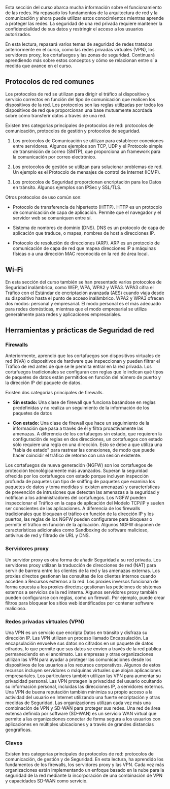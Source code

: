
Esta sección del curso abarca mucha información sobre el funcionamiento de las redes. Ha repasado los fundamentos de la arquitectura de red y la comunicación y ahora puede utilizar estos conocimientos mientras aprende a proteger las redes. La seguridad de una red privada requiere mantener la confidencialidad de sus datos y restringir el acceso a los usuarios autorizados.

En esta lectura, repasará varios temas de seguridad de redes tratados anteriormente en el curso, como las redes privadas virtuales (VPN), los servidores proxy, los cortafuegos y las zonas de seguridad. Continuará aprendiendo más sobre estos conceptos y cómo se relacionan entre sí a medida que avance en el curso.

## **Protocolos de red comunes**

Los protocolos de red se utilizan para dirigir el tráfico al dispositivo y servicio correctos en función del tipo de comunicación que realicen los dispositivos de la red. Los protocolos son las reglas utilizadas por todos los dispositivos de red que proporcionan una base mutuamente acordada sobre cómo transferir datos a través de una red.

Existen tres categorías principales de protocolos de red: protocolos de comunicación, protocolos de gestión y protocolos de seguridad.

1. Los protocolos de Comunicación se utilizan para establecer conexiones entre servidores. Algunos ejemplos son TCP, UDP y el Protocolo simple de transmisión de correo (SMTP), que proporciona un framework para la comunicación por correo electrónico.
    
2. Los protocolos de gestión se utilizan para solucionar problemas de red. Un ejemplo es el Protocolo de mensajes de control de Internet (ICMP).
    
3. Los protocolos de Seguridad proporcionan encriptación para los Datos en tránsito. Algunos ejemplos son IPSec y SSL/TLS.
    

Otros protocolos de uso común son:

- Protocolo de transferencia de hipertexto (HTTP). HTTP es un protocolo de comunicación de capa de aplicación. Permite que el navegador y el servidor web se comuniquen entre sí.
    
- Sistema de nombres de dominio (DNS). DNS es un protocolo de capa de aplicación que traduce, o mapea, nombres de host a direcciones IP.
    
- Protocolo de resolución de direcciones (ARP). ARP es un protocolo de comunicación de capa de red que mapea direcciones IP a máquinas físicas o a una dirección MAC reconocida en la red de área local.
    

## **Wi-Fi**

En esta sección del curso también se han presentado varios protocolos de Seguridad inalámbrica, como WEP, WPA, WPA2 y WPA3. WPA3 cifra el Tráfico con el Estándar de encriptación avanzada (AES) cuando viaja desde su dispositivo hasta el punto de acceso inalámbrico. WPA2 y WPA3 ofrecen dos modos: personal y empresarial. El modo personal es el más adecuado para redes domésticas, mientras que el modo empresarial se utiliza generalmente para redes y aplicaciones empresariales.

## **Herramientas y prácticas de Seguridad de red**

### **Firewalls**

Anteriormente, aprendió que los cortafuegos son dispositivos virtuales de red (NVA) o dispositivos de hardware que inspeccionan y pueden filtrar el Tráfico de red antes de que se le permita entrar en la red privada. Los cortafuegos tradicionales se configuran con reglas que le indican qué tipos de paquetes de datos están permitidos en función del número de puerto y la dirección IP del paquete de datos.

Existen dos categorías principales de firewalls.

- **Sin estado:** Una clase de firewall que funciona basándose en reglas predefinidas y no realiza un seguimiento de la información de los paquetes de datos
    
- **Con estado:** Una clase de firewall que hace un seguimiento de la información que pasa a través de él y filtra proactivamente las amenazas. A diferencia de los cortafuegos sin estado, que requieren la configuración de reglas en dos direcciones, un cortafuegos con estado sólo requiere una regla en una dirección. Esto se debe a que utiliza una "tabla de estado" para rastrear las conexiones, de modo que puede hacer coincidir el tráfico de retorno con una sesión existente.
    

Los cortafuegos de nueva generación (NGFW) son los cortafuegos de protección tecnológicamente más avanzados. Superan la seguridad ofrecida por los cortafuegos con estado porque incluyen inspección profunda de paquetes (un tipo de sniffing de paquetes que examina los paquetes de datos y toma medidas si existen amenazas) y características de prevención de intrusiones que detectan las amenazas a la seguridad y notifican a los administradores del cortafuegos. Los NGFW pueden inspeccionar el Tráfico en la capa de aplicación del Modelo TCP/IP y suelen ser conscientes de las aplicaciones. A diferencia de los firewalls tradicionales que bloquean el tráfico en función de la dirección IP y los puertos, las reglas de los NGFW pueden configurarse para bloquear o permitir el tráfico en función de la aplicación. Algunos NGFW disponen de características adicionales como Sandboxing de software malicioso, antivirus de red y filtrado de URL y DNS.

### **Servidores proxy**

Un servidor proxy es otra forma de añadir Seguridad a su red privada. Los servidores proxy utilizan la traducción de direcciones de red (NAT) para servir de barrera entre los clientes de la red y las amenazas externas. Los proxies directos gestionan las consultas de los clientes internos cuando acceden a Recursos externos a la red. Los proxies inversos funcionan de forma opuesta a los proxies directos; gestionan las peticiones de sistemas externos a servicios de la red interna. Algunos servidores proxy también pueden configurarse con reglas, como un firewall. Por ejemplo, puede crear filtros para bloquear los sitios web identificados por contener software malicioso.

### **Redes privadas virtuales (VPN)**

Una VPN es un servicio que encripta Datos en tránsito y disfraza su dirección IP. Las VPN utilizan un proceso llamado Encapsulación. La encapsulación envuelve sus datos no cifrados en un paquete de datos cifrados, lo que permite que sus datos se envíen a través de la red pública permaneciendo en el anonimato. Las empresas y otras organizaciones utilizan las VPN para ayudar a proteger las comunicaciones desde los dispositivos de los usuarios a los recursos corporativos. Algunos de estos recursos incluyen servidores o máquinas virtuales que alojan aplicaciones empresariales. Los particulares también utilizan las VPN para aumentar su privacidad personal. Las VPN protegen la privacidad del usuario ocultando su información personal, incluidas las direcciones IP, a servidores externos. Una VPN de buena reputación también minimiza su propio acceso a la actividad del usuario en Internet utilizando una fuerte encriptación y otras medidas de Seguridad. Las organizaciones utilizan cada vez más una combinación de VPN y SD-WAN para proteger sus redes. Una red de área extensa definida por software (SD-WAN) es un servicio WAN virtual que permite a las organizaciones conectar de forma segura a los usuarios con aplicaciones en múltiples ubicaciones y a través de grandes distancias geográficas.

### **Claves**

Existen tres categorías principales de protocolos de red: protocolos de comunicación, de gestión y de Seguridad. En esta lectura, ha aprendido los fundamentos de los firewalls, los servidores proxy y las VPN. Cada vez más organizaciones están implementando un enfoque basado en la nube para la seguridad de la red mediante la incorporación de una combinación de VPN y capacidades SD-WAN como servicio.